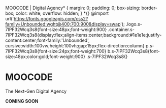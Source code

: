    MOOCODE | Digital Agency\* { margin: 0; padding: 0; box-sizing: border-box; color: white; overflow: hidden; } \*{} @import url('https://fonts.googleapis.com/css2?family=Unbounded:wght@400;700;900&display=swap'); .logo.s-7IPF32Wcq3s8{font-size:48px;font-weight:900} .container.s-7IPF32Wcq3s8{display:flex;align-items:center;background:#1e1e1e;justify-content:center;font-family:'Unbounded', cursive;width:100vw;height:100vh;gap:15px;flex-direction:column} p.s-7IPF32Wcq3s8{font-size:24px;font-weight:700} b.s-7IPF32Wcq3s8{font-size:48px;color:gold;font-weight:900} .s-7IPF32Wcq3s8{}

MOOCODE
=======

The Next-Gen Digital Agency

**COMING SOON**
